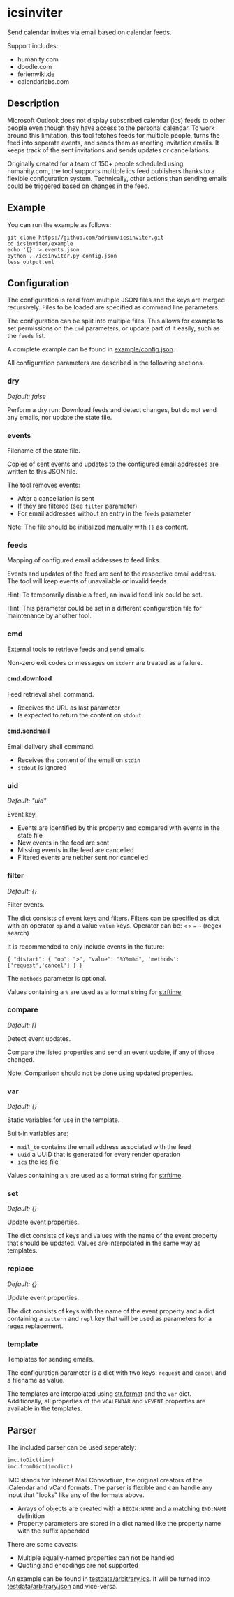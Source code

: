 # icsinviter

Send calendar invites via email based on calendar feeds.

Support includes:

- humanity.com
- doodle.com
- ferienwiki.de
- calendarlabs.com

## Description

Microsoft Outlook does not display subscribed calendar (ics) feeds
to other people even though they have access to the personal calendar.
To work around this limitation, this tool fetches feeds for multiple people,
turns the feed into seperate events, and sends them as meeting invitation emails.
It keeps track of the sent invitations and sends updates or cancellations.

Originally created for a team of 150+ people scheduled using humanity.com,
the tool supports multiple ics feed publishers thanks to a flexible configuration system.
Technically, other actions than sending emails could be triggered based on changes in the feed.

## Example

You can run the example as follows:

	git clone https://github.com/adrium/icsinviter.git
	cd icsinviter/example
	echo '{}' > events.json
	python ../icsinviter.py config.json
	less output.eml

## Configuration

The configuration is read from multiple JSON files and the keys are merged recursively.
Files to be loaded are specified as command line parameters.

The configuration can be split into multiple files.
This allows for example to set permissions on the `cmd` parameters,
or update part of it easily, such as the `feeds` list.

A complete example can be found in [example/config.json](example/config.json).

All configuration parameters are described in the following sections.

### dry

*Default: false*

Perform a dry run: Download feeds and detect changes, but do not send any emails, nor update the state file.

### events

Filename of the state file.

Copies of sent events and updates to the configured email addresses
are written to this JSON file.

The tool removes events:

- After a cancellation is sent
- If they are filtered (see `filter` parameter)
- For email addresses without an entry in the `feeds` parameter

Note: The file should be initialized manually with `{}` as content.

### feeds

Mapping of configured email addresses to feed links.

Events and updates of the feed are sent to the respective email address.
The tool will keep events of unavailable or invalid feeds.

Hint: To temporarily disable a feed, an invalid feed link could be set.

Hint: This parameter could be set in a different configuration file
for maintenance by another tool.

### cmd

External tools to retrieve feeds and send emails.

Non-zero exit codes or messages on `stderr` are treated as a failure.

#### cmd.download

Feed retrieval shell command.

- Receives the URL as last parameter
- Is expected to return the content on `stdout`

#### cmd.sendmail

Email delivery shell command.

- Receives the content of the email on `stdin`
- `stdout` is ignored

### uid

*Default: "uid"*

Event key.

- Events are identified by this property and compared with events in the state file
- New events in the feed are sent
- Missing events in the feed are cancelled
- Filtered events are neither sent nor cancelled

### filter

*Default: {}*

Filter events.

The dict consists of event keys and filters.
Filters can be specified as dict with an operator `op` and a value `value` keys.
Operator can be: `<` `>` `=` `~` (regex search)

It is recommended to only include events in the future:

`{ "dtstart": { "op": ">", "value": "%Y%m%d", 'methods': ['request','cancel'] } }`

The `methods` parameter is optional.

Values containing a `%` are used as a format string for [strftime](https://docs.python.org/3/library/datetime.html#strftime-strptime-behavior).

### compare

*Default: []*

Detect event updates.

Compare the listed properties and send an event update, if any of those changed.

Note: Comparison should not be done using updated properties.

### var

*Default: {}*

Static variables for use in the template.

Built-in variables are:

- `mail_to` contains the email address associated with the feed
- `uuid` a UUID that is generated for every render operation
- `ics` the ics file

Values containing a `%` are used as a format string for [strftime](https://docs.python.org/3/library/datetime.html#strftime-strptime-behavior).

### set

*Default: {}*

Update event properties.

The dict consists of keys and values with the name of the event property that should be updated.
Values are interpolated in the same way as templates.

### replace

*Default: {}*

Update event properties.

The dict consists of keys with the name of the event property and a dict containing
a `pattern` and `repl` key that will be used as parameters for a regex replacement.

### template

Templates for sending emails.

The configuration parameter is a dict with two keys:
`request` and `cancel` and a filename as value.

The templates are interpolated using [str.format](https://docs.python.org/3/library/stdtypes.html#str.format) and the `var` dict.
Additionally, all properties of the `VCALENDAR` and `VEVENT` properties are available in the templates.

## Parser

The included parser can be used seperately:

```python
imc.toDict(imc)
imc.fromDict(imcdict)
```

IMC stands for Internet Mail Consortium, the original creators of the iCalendar and vCard formats.
The parser is flexible and can handle any input that "looks" like any of the formats above.

- Arrays of objects are created with a `BEGIN:NAME` and a matching `END:NAME` definition
- Property parameters are stored in a dict named like the property name with the suffix appended

There are some caveats:

- Multiple equally-named properties can not be handled
- Quoting and encodings are not supported

An example can be found in [testdata/arbitrary.ics](testdata/arbitrary.ics).
It will be turned into [testdata/arbitrary.json](testdata/arbitrary.json) and vice-versa.
